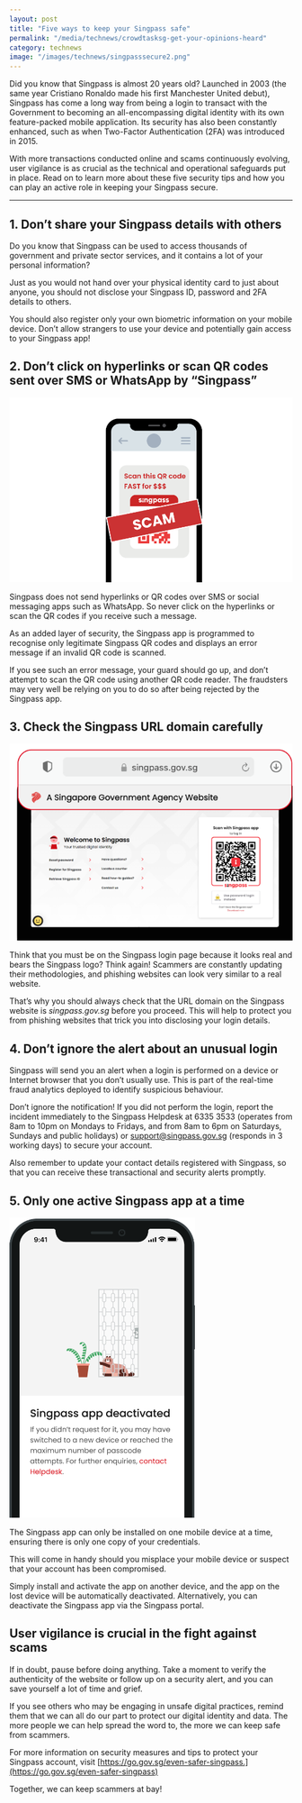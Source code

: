 ```yaml
---
layout: post
title: "Five ways to keep your Singpass safe"
permalink: "/media/technews/crowdtasksg-get-your-opinions-heard"
category: technews
image: "/images/technews/singpasssecure2.png"
---
```

Did you know that Singpass is almost 20 years old? Launched in 2003 (the same year Cristiano Ronaldo made his first Manchester United debut), Singpass has come a long way from being a login to transact with the Government to becoming an all-encompassing digital identity with its own feature-packed mobile application. Its security has also been constantly enhanced, such as when Two-Factor Authentication (2FA) was introduced in 2015. 

With more transactions conducted online and scams continuously evolving, user vigilance is as crucial as the technical and operational safeguards put in place. Read on to learn more about these five security tips and how you can play an active role in keeping your Singpass secure.

---

## 1. Don’t share your Singpass details with others

Do you know that Singpass can be used to access thousands of government and private sector services, and it contains a lot of your personal information? 

Just as you would not hand over your physical identity card to just about anyone, you should not disclose your Singpass ID, password and 2FA details to others.

You should also register only your own biometric information on your mobile device. Don’t allow strangers to use your device and potentially gain access to your Singpass app!

## 2. Don’t click on hyperlinks or scan QR codes sent over SMS or WhatsApp by “Singpass” 

![Don't click on SMS links](/images/technews/singpasssecure1.png) 

Singpass does not send hyperlinks or QR codes over SMS or social messaging apps such as WhatsApp. So never click on the hyperlinks or scan the QR codes if you receive such a message.

As an added layer of security, the Singpass app is programmed to recognise only legitimate Singpass QR codes and displays an error message if an invalid QR code is scanned. 

If you see such an error message, your guard should go up, and don’t attempt to scan the QR code using another QR code reader. The fraudsters may very well be relying on you to do so after being rejected by the Singpass app.


## 3. Check the Singpass URL domain carefully

![check the URL carefully](/images/technews/singpasssecure2.png)

Think that you must be on the Singpass login page because it looks real and bears the Singpass logo? Think again! Scammers are constantly updating their methodologies, and phishing websites can look very similar to a real website.

That’s why you should always check that the URL domain on the Singpass website is *singpass.gov.sg* before you proceed. This will help to protect you from phishing websites that trick you into disclosing your login details.

## 4. Don’t ignore the alert about an unusual login

Singpass will send you an alert when a login is performed on a device or Internet browser that you don’t usually use. This is part of the real-time fraud analytics deployed to identify suspicious behaviour. 

Don’t ignore the notification! If you did not perform the login, report the incident immediately to the Singpass Helpdesk at 6335 3533 (operates from 8am to 10pm on Mondays to Fridays, and from 8am to 6pm on Saturdays, Sundays and public holidays) or [support@singpass.gov.sg](mailto:support@singpass.gov.sg) (responds in 3 working days) to secure your account.

Also remember to update your contact details registered with Singpass, so that you can receive these transactional and security alerts promptly.

## 5. Only one active Singpass app at a time

 
![One mobile device at a time](/images/technews/singpasssecure3.png)

The Singpass app can only be installed on one mobile device at a time, ensuring there is only one copy of your credentials.

This will come in handy should you misplace your mobile device or suspect that your account has been compromised. 

Simply install and activate the app on another device, and the app on the lost device will be automatically deactivated. Alternatively, you can deactivate the Singpass app via the Singpass portal.

## User vigilance is crucial in the fight against scams

If in doubt, pause before doing anything. Take a moment to verify the authenticity of the website or follow up on a security alert, and you can save yourself a lot of time and grief. 

If you see others who may be engaging in unsafe digital practices, remind them that we can all do our part to protect our digital identity and data. The more people we can help spread the word to, the more we can keep safe from scammers. 

For more information on security measures and tips to protect your Singpass account, visit [https://go.gov.sg/even-safer-singpass.](https://go.gov.sg/even-safer-singpass) 

Together, we can keep scammers at bay!


